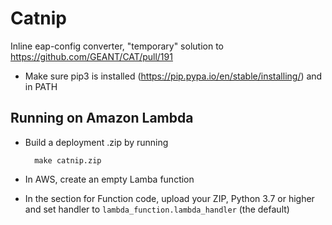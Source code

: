 # Catnip

Inline eap-config converter, "temporary" solution to https://github.com/GEANT/CAT/pull/191

- Make sure pip3 is installed (https://pip.pypa.io/en/stable/installing/) and in PATH


## Running on Amazon Lambda

- Build a deployment .zip by running

		make catnip.zip

- In AWS, create an empty Lamba function
- In the section for Function code, upload your ZIP, Python 3.7 or higher and set handler to `lambda_function.lambda_handler` (the default)
